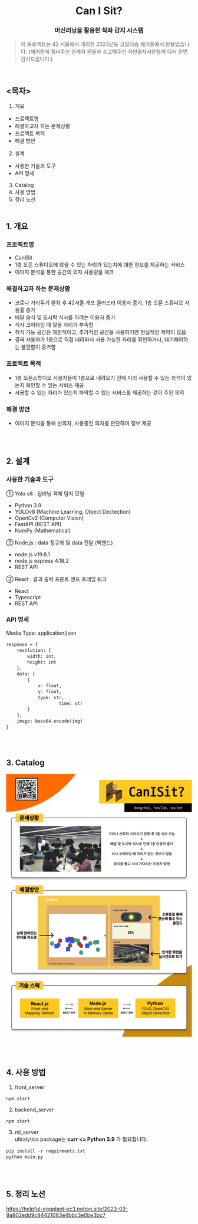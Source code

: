 <h1 align="center">Can I Sit?</h1>

<h3 align="center">머신러닝을 활용한 착좌 감지 시스템</h3>

> 이 프로젝트는 42 서울에서 개최한 2023년도 코알리숑 해커톤에서 만들었습니다. 
>(해커톤에 힘써주신 관계자 분들과 수고해주신 자원봉자사분들께 다시 한번 감사드립니다.)

<br>

## <목차>
1. 개요
* 프로젝트명
* 해결하고자 하는 문제상황
* 프로젝트 목적
* 해결 방안
2. 설계
* 사용한 기술과 도구
* API 명세
3. Catalog
4. 사용 방법
5. 정리 노션
<br><br>

## 1. 개요
### 프로젝트명
- CanISit  
- 1층 오픈 스튜디오에 앉을 수 있는 자리가 있는지에 대한 정보를 제공하는 서비스  
- 이미지 분석을 통한 공간의 의자 사용량을 체크  

### 해결하고자 하는 문제상황
- 코로나 거리두기 완화 후 42서울 개포 클러스터 이용자 증가, 1층 오픈 스튜디오 사용률 증가
- 배달 음식 및 도시락 식사를 하려는 이용자 증가
- 식사 코어타임 때 앉을 자리가 부족함
- 취식 가능 공간은 제한적이고, 추가적인 공간을 사용하기엔 현실적인 제약이 많음
- 결국 사용자가 1층으로 직접 내려와서 사용 가능한 자리를 확인하거나, 대기해야하는 불편함이 증가함

### 프로젝트 목적
- 1층 오픈스튜디오 사용자들이 1층으로 내려오기 전에 미리 사용할 수 있는 좌석이 있는지 확인할 수 있는 서비스 제공
- 사용할 수 있는 자리가 있는지 파악할 수 있는 서비스를 제공하는 것이 주된 목적

### 해결 방안
- 이미지 분석을 통해 빈의자, 사용중인 의자를 판단하여 정보 제공 

<br><br>

## 2. 설계
### 사용한 기술과 도구
     
① Yolo v8 : 딥러닝 객체  탐지 모델
 - Python 3.9   
 - YOLOv8 (Machine Learning, Object Dectection)   
 - OpenCv2 (Computer Vision)   
 - FastAPI (REST API)   
 - NumPy (Mathematical)    

② Node.js : data 정규화 및 data 전달 (백엔드)
 - node.js v19.8.1   
 - node.js express 4.18.2   
 - REST API   
   
③ React : 결과 출력 프론트 엔드 프레임 워크
 - React   
 - Typescript   
 - REST API     

### API 명세
Media Type: application/json

```python3
response = {
	resolution: {
		width: int,
		height: int
	},
	data: [
		{
			x: float,
			y: float,
			type: str,
            		time: str
		}
	],
	image: base64.encode(img)
}	
```

<br><br>

## 3. Catalog
!["Catalog"](./catalog_CanISit.jpg)

<br><br>

## 4. 사용 방법
1. front_server
```shell
npm start
```
2. backend_server
```shell
npm start
```
3. ml_server<br>
ultralytics package는 **curr <= Python 3.9** 가 필요합니다.
```shell
pip install -r requirments.txt
python main.py
```

<br><br>

## 5. 정리 노션
<https://helpful-eggplant-ec3.notion.site/2023-03-9a802edd9c84421083e4bbc3e0be3bc7>
